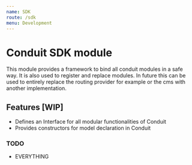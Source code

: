 ```yaml
---
name: SDK
route: /sdk
menu: Development
---
```


# Conduit SDK module
This module provides a framework to bind all conduit modules in a safe way. 
It is also used to register and replace modules. In future this can be used
to entirely replace the routing provider for example or the cms with another
implementation.

## Features [WIP]
- Defines an Interface for all modular functionalities of Conduit
- Provides constructors for model declaration in Conduit

### TODO
- EVERYTHING   
